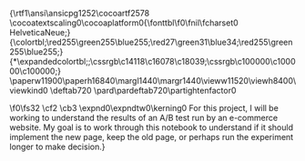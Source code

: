 {\rtf1\ansi\ansicpg1252\cocoartf2578
\cocoatextscaling0\cocoaplatform0{\fonttbl\f0\fnil\fcharset0 HelveticaNeue;}
{\colortbl;\red255\green255\blue255;\red27\green31\blue34;\red255\green255\blue255;}
{\*\expandedcolortbl;;\cssrgb\c14118\c16078\c18039;\cssrgb\c100000\c100000\c100000;}
\paperw11900\paperh16840\margl1440\margr1440\vieww11520\viewh8400\viewkind0
\deftab720
\pard\pardeftab720\partightenfactor0

\f0\fs32 \cf2 \cb3 \expnd0\expndtw0\kerning0
For this project, I will be working to understand the results of an A/B test run by an e-commerce website. My goal is to work through this notebook to understand if it should implement the new page, keep the old page, or perhaps run the experiment longer to make decision.}
